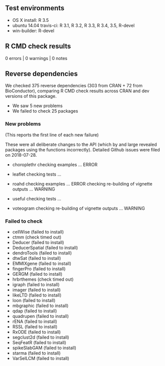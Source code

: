 ## Test environments
* OS X install: R 3.5
* ubuntu 14.04 travis-ci: R 3.1, R 3.2, R 3.3, R 3.4, 3.5, R-devel
* win-builder: R-devel

## R CMD check results
0 errors | 0 warnings | 0 notes

## Reverse dependencies

We checked 375 reverse dependencies (303 from CRAN + 72 from BioConductor),
comparing R CMD check results across CRAN and dev versions of this package.

 * We saw 5 new problems
 * We failed to check 25 packages

### New problems
(This reports the first line of each new failure)

These were all deliberate changes to the API (which by and large revealed packages using the functions incorrectly). Detailed Github issues were filed on 2018-07-28.

* choroplethr
  checking examples ... ERROR

* leaflet
  checking tests ...

* roahd
  checking examples ... ERROR
  checking re-building of vignette outputs ... WARNING

* useful
  checking tests ...

* voteogram
  checking re-building of vignette outputs ... WARNING

### Failed to check

* cellWise       (failed to install)
* ctmm           (check timed out)
* Deducer        (failed to install)
* DeducerSpatial (failed to install)
* dendroTools    (failed to install)
* dtwSat         (failed to install)
* EMMIXgene      (failed to install)
* fingerPro      (failed to install)
* GERGM          (failed to install)
* hrbrthemes     (check timed out)
* igraph         (failed to install)
* imager         (failed to install)
* likeLTD        (failed to install)
* loon           (failed to install)
* mbgraphic      (failed to install)
* qdap           (failed to install)
* quadrupen      (failed to install)
* rENA           (failed to install)
* RSSL           (failed to install)
* RxODE          (failed to install)
* segclust2d     (failed to install)
* SeqFeatR       (failed to install)
* spikeSlabGAM   (failed to install)
* starma         (failed to install)
* VarSelLCM      (failed to install)
